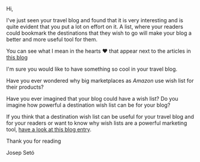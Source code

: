 Hi,

I've just seen your travel blog and found that it is very interesting and is quite evident that you put a lot on effort on it. A list, where your readers could bookmark the destinations that they wish to go will make your blog a better and more useful tool for them.

You can see what I mean in the hearts ❤️ that appear next to the articles in [this blog](https://wish-to-go.com/blog/)

I'm sure you would like to have something so cool in your travel blog.

Have you ever wondered why big marketplaces as _Amazon_ use wish list for their products?

Have you ever imagined that your blog could have a wish list? Do you imagine how powerful a destination wish list can be for your blog?

If you think that a destination wish list can be useful for your travel blog and for your readers or want to know why wish lists are a powerful marketing tool, [have a look at this blog entry](https://wish-to-go.com/travel-blog-monetization/destination-wish-list-for-your-travel-blog/).

Thank you for reading

Josep Setó
